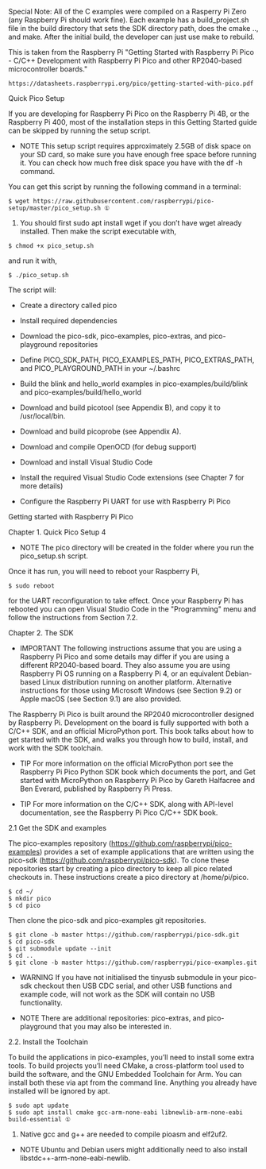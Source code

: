 Special Note:  All of the C examples were compiled on a Rasperry Pi Zero (any Raspberry Pi should work fine). Each example has a build_project.sh file in the build directory that sets the SDK directory path, does the cmake .., and make. After the initial build, the developer can just use make to rebuild.

This is taken from the Raspberry Pi "Getting Started with Raspberry Pi Pico - C/C++ Development with Raspberry Pi Pico and other RP2040-based microcontroller boards."

```
https://datasheets.raspberrypi.org/pico/getting-started-with-pico.pdf
```

Quick Pico Setup

If you are developing for Raspberry Pi Pico on the Raspberry Pi 4B, or the Raspberry Pi 400, most of the installation
steps in this Getting Started guide can be skipped by running the setup script.

* NOTE
This setup script requires approximately 2.5GB of disk space on your SD card, so make sure you have enough free
space before running it. You can check how much free disk space you have with the df -h command.

You can get this script by running the following command in a terminal:

```
$ wget https://raw.githubusercontent.com/raspberrypi/pico-setup/master/pico_setup.sh ①
```

1. You should first sudo apt install wget if you don’t have wget already installed.
Then make the script executable with,

```
$ chmod +x pico_setup.sh
```

and run it with,

```
$ ./pico_setup.sh
```

The script will:

* Create a directory called pico

* Install required dependencies

* Download the pico-sdk, pico-examples, pico-extras, and pico-playground repositories

* Define PICO_SDK_PATH, PICO_EXAMPLES_PATH, PICO_EXTRAS_PATH, and PICO_PLAYGROUND_PATH in your ~/.bashrc

* Build the blink and hello_world examples in pico-examples/build/blink and pico-examples/build/hello_world

* Download and build picotool (see Appendix B), and copy it to /usr/local/bin.

* Download and build picoprobe (see Appendix A).

* Download and compile OpenOCD (for debug support)

* Download and install Visual Studio Code

* Install the required Visual Studio Code extensions (see Chapter 7 for more details)

* Configure the Raspberry Pi UART for use with Raspberry Pi Pico

Getting started with Raspberry Pi Pico

Chapter 1. Quick Pico Setup 4

* NOTE
The pico directory will be created in the folder where you run the pico_setup.sh script.

Once it has run, you will need to reboot your Raspberry Pi,

```
$ sudo reboot
```

for the UART reconfiguration to take effect. Once your Raspberry Pi has rebooted you can open Visual Studio Code in
the "Programming" menu and follow the instructions from Section 7.2.


Chapter 2. The SDK

* IMPORTANT
The following instructions assume that you are using a Raspberry Pi Pico and some details may differ if you are
using a different RP2040-based board. They also assume you are using Raspberry Pi OS running on a Raspberry Pi 4,
or an equivalent Debian-based Linux distribution running on another platform. Alternative instructions for those
using Microsoft Windows (see Section 9.2) or Apple macOS (see Section 9.1) are also provided.

The Raspberry Pi Pico is built around the RP2040 microcontroller designed by Raspberry Pi. Development on the board
is fully supported with both a C/C++ SDK, and an official MicroPython port. This book talks about how to get started
with the SDK, and walks you through how to build, install, and work with the SDK toolchain.

* TIP
For more information on the official MicroPython port see the Raspberry Pi Pico Python SDK book which documents
the port, and Get started with MicroPython on Raspberry Pi Pico by Gareth Halfacree and Ben Everard, published by
Raspberry Pi Press.

* TIP
For more information on the C/C++ SDK, along with API-level documentation, see the Raspberry Pi Pico C/C++ SDK
book.


2.1 Get the SDK and examples

The pico-examples repository (https://github.com/raspberrypi/pico-examples) provides a set of example applications
that are written using the pico-sdk (https://github.com/raspberrypi/pico-sdk). To clone these repositories start by
creating a pico directory to keep all pico related checkouts in. These instructions create a pico directory at /home/pi/pico.

```
$ cd ~/
$ mkdir pico
$ cd pico
```

Then clone the pico-sdk and pico-examples git repositories.

```
$ git clone -b master https://github.com/raspberrypi/pico-sdk.git
$ cd pico-sdk
$ git submodule update --init
$ cd ..
$ git clone -b master https://github.com/raspberrypi/pico-examples.git
```

* WARNING
If you have not initialised the tinyusb submodule in your pico-sdk checkout then USB CDC serial, and other USB
functions and example code, will not work as the SDK will contain no USB functionality.

* NOTE
There are additional repositories: pico-extras, and pico-playground that you may also be interested in.


2.2. Install the Toolchain

To build the applications in pico-examples, you’ll need to install some extra tools. To build projects you’ll need CMake, a
cross-platform tool used to build the software, and the GNU Embedded Toolchain for Arm. You can install both these via
apt from the command line. Anything you already have installed will be ignored by apt.

```
$ sudo apt update
$ sudo apt install cmake gcc-arm-none-eabi libnewlib-arm-none-eabi build-essential ①
```

1. Native gcc and g++ are needed to compile pioasm and elf2uf2.


* NOTE
Ubuntu and Debian users might additionally need to also install libstdc++-arm-none-eabi-newlib.

